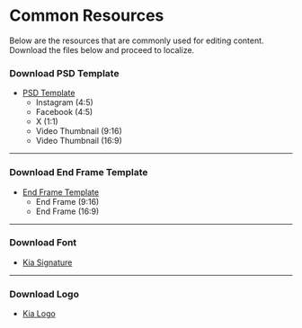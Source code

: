 # Common Resources

Below are the resources that are commonly used for editing content.\
Download the files below and proceed to localize.



### Download PSD Template

* [PSD Template](https://dcm.kia.com/product/contents/contentsForm.do?menuType=detail\&categoryId=0b01e241800c7712\&rObjectId=0901e24180202b67\&pageType=D\&rFolderId=0b01e241800c7712\&hthumbnail=L\&currPageNum=1\&uProjectCode=\&uMarket=\&uDriveType=\&uDoorType=\&uContentType=\&searchType=title\&searchValue=)
  * Instagram (4:5)
  * Facebook (4:5)
  * X (1:1)
  * Video Thumbnail (9:16)
  * Video Thumbnail (16:9)

***

### Download End Frame Template

* [End Frame Template](https://dcm.kia.com/product/contents/contentsForm.do?menuType=detail\&categoryId=0b01e241800c7712\&rObjectId=0901e24180202b65\&pageType=D\&rFolderId=0b01e241800c7712\&hthumbnail=L\&currPageNum=1\&uProjectCode=\&uMarket=\&uDriveType=\&uDoorType=\&uContentType=\&searchType=title\&searchValue=)
  * End Frame (9:16)
  * End Frame (16:9)

***

### Download Font

* [Kia Signature](https://dcm.kia.com/product/contents/contentsForm.do?menuType=detail\&categoryId=0b01e241800c7712\&rObjectId=0901e24180202a1d\&pageType=D\&rFolderId=0b01e241800c7712\&hthumbnail=L\&currPageNum=1\&uProjectCode=\&uMarket=\&uDriveType=\&uDoorType=\&uContentType=\&searchType=title\&searchValue=)

***

### Download Logo

* [Kia Logo](https://dcm.kia.com/product/contents/contentsForm.do?menuType=detail\&categoryId=0b01e241800c7712\&rObjectId=0901e24180202b66\&pageType=D\&rFolderId=0b01e241800c7712\&hthumbnail=L\&currPageNum=1\&uProjectCode=\&uMarket=\&uDriveType=\&uDoorType=\&uContentType=\&searchType=title\&searchValue=)





